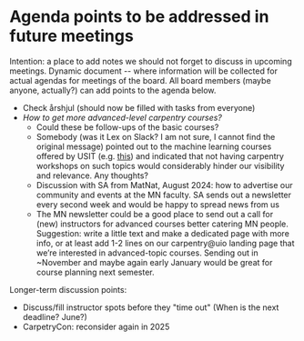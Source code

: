 # Agenda points to be addressed in future meetings
Intention: a place to add notes we should not forget to discuss in upcoming meetings. Dynamic document -- where information will be collected for actual agendas for meetings of the board.
All board members (maybe anyone, actually?) can add points to the agenda below. 

- Check årshjul (should now be filled with tasks from everyone)
- *How to get more advanced-level carpentry courses?*
    - Could these be follow-ups of the basic courses?
    - Somebody (was it Lex on Slack? I am not sure, I cannot find the original message) pointed out to the machine learning courses offered by USIT (e.g. [this](https://www.uio.no/tjenester/it/kurs/alle/dht/ml-python/events/2024-05-ml-python-intro.html)) and indicated that not having carpentry workshops on such topics would considerably hinder our visibility and relevance. Any thoughts?
    - Discussion with SA from MatNat, August 2024: how to advertise our community and events at the MN faculty. SA sends out a newsletter every second week and would be happy to spread news from us
    - The MN newsletter could be a good place to send out a call for (new) instructors for advanced courses better catering MN people. Suggestion: write a little text and make a dedicated page with more info, or at least add 1-2 lines on our carpentry@uio landing page that we’re interested in advanced-topic courses. Sending out in ~November and maybe again early January would be great for course planning next semester.


Longer-term discussion points:
- Discuss/fill instructor spots before they "time out" (When is the next deadline? June?)
- CarpetryCon: reconsider again in 2025

